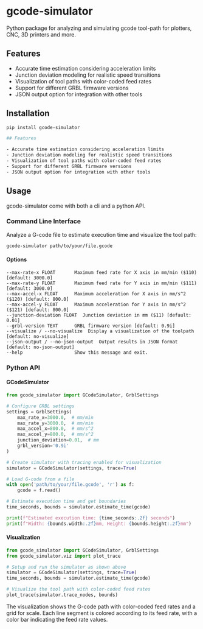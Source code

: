 # gcode-simulator

Python package for analyzing and simulating gcode tool-path for plotters, CNC, 3D printers and more.

## Features

- Accurate time estimation considering acceleration limits
- Junction deviation modeling for realistic speed transitions
- Visualization of tool paths with color-coded feed rates
- Support for different GRBL firmware versions
- JSON output option for integration with other tools

## Installation

```bash
pip install gcode-simulator

## Features

- Accurate time estimation considering acceleration limits
- Junction deviation modeling for realistic speed transitions
- Visualization of tool paths with color-coded feed rates
- Support for different GRBL firmware versions
- JSON output option for integration with other tools
```

## Usage

gcode-simulator come with both a cli and a python API.

### Command Line Interface

Analyze a G-code file to estimate execution time and visualize the tool path:

```bash
gcode-simulator path/to/your/file.gcode
```

#### Options

```
--max-rate-x FLOAT       Maximum feed rate for X axis in mm/min ($110) [default: 3000.0]
--max-rate-y FLOAT       Maximum feed rate for Y axis in mm/min ($111) [default: 3000.0]
--max-accel-x FLOAT      Maximum acceleration for X axis in mm/s^2 ($120) [default: 800.0]
--max-accel-y FLOAT      Maximum acceleration for Y axis in mm/s^2 ($121) [default: 800.0]
--junction-deviation FLOAT  Junction deviation in mm ($11) [default: 0.01]
--grbl-version TEXT      GRBL firmware version [default: 0.9i]
--visualize / --no-visualize  Display a visualization of the toolpath [default: no-visualize]
--json-output / --no-json-output  Output results in JSON format [default: no-json-output]
--help                   Show this message and exit.
```

### Python API

#### GCodeSimulator

```python
from gcode_simulator import GCodeSimulator, GrblSettings

# Configure GRBL settings
settings = GrblSettings(
    max_rate_x=3000.0,  # mm/min
    max_rate_y=3000.0,  # mm/min
    max_accel_x=800.0,  # mm/s^2
    max_accel_y=800.0,  # mm/s^2
    junction_deviation=0.01,  # mm
    grbl_version='0.9i'
)

# Create simulator with tracing enabled for visualization
simulator = GCodeSimulator(settings, trace=True)

# Load G-code from a file
with open('path/to/your/file.gcode', 'r') as f:
    gcode = f.read()

# Estimate execution time and get boundaries
time_seconds, bounds = simulator.estimate_time(gcode)

print(f"Estimated execution time: {time_seconds:.2f} seconds")
print(f"Width: {bounds.width:.2f}mm, Height: {bounds.height:.2f}mm")
```

#### Visualization

```python
from gcode_simulator import GCodeSimulator, GrblSettings
from gcode_simulator.viz import plot_trace

# Setup and run the simulator as shown above
simulator = GCodeSimulator(settings, trace=True)
time_seconds, bounds = simulator.estimate_time(gcode)

# Visualize the tool path with color-coded feed rates
plot_trace(simulator.trace_nodes, bounds)
```

The visualization shows the G-code path with color-coded feed rates and a grid for scale. Each line segment is colored according to its feed rate, with a color bar indicating the feed rate values.
